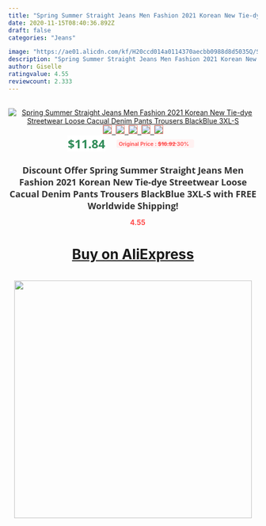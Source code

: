 ```yaml
---
title: "Spring Summer Straight Jeans Men Fashion 2021 Korean New Tie-dye Streetwear Loose Cacual Denim Pants Trousers BlackBlue 3XL-S"
date: 2020-11-15T08:40:36.892Z
draft: false
categories: "Jeans"

image: "https://ae01.alicdn.com/kf/H20ccd014a0114370aecbb0988d8d5035Q/Spring-Summer-Straight-Jeans-Men-Fashion-2021-Korean-New-Tie-dye-Streetwear-Loose-Cacual-Denim-Pants.jpg"
description: "Spring Summer Straight Jeans Men Fashion 2021 Korean New Tie-dye Streetwear Loose Cacual Denim Pants Trousers BlackBlue 3XL-S"
author: Giselle
ratingvalue: 4.55
reviewcount: 2.333
---
```

<br>
<div style="text-align: center;">
<a href="https://s.click.aliexpress.com/e/_AFwPbf" target="_blank" rel="nofollow noopener noreferrer"><img alt="Spring Summer Straight Jeans Men Fashion 2021 Korean New Tie-dye Streetwear Loose Cacual Denim Pants Trousers BlackBlue 3XL-S" class="magnifier-image" src="https://ae01.alicdn.com/kf/H20ccd014a0114370aecbb0988d8d5035Q/Spring-Summer-Straight-Jeans-Men-Fashion-2021-Korean-New-Tie-dye-Streetwear-Loose-Cacual-Denim-Pants.jpg_640x640.jpg">
<br>
<img style="border:1px solid salmon" src="https://ae01.alicdn.com/kf/H20ccd014a0114370aecbb0988d8d5035Q/Spring-Summer-Straight-Jeans-Men-Fashion-2021-Korean-New-Tie-dye-Streetwear-Loose-Cacual-Denim-Pants.jpg_120x120.jpg">&nbsp;&nbsp;<img style="border:1px solid salmon" src="https://ae01.alicdn.com/kf/He6f9b2f7904d44febd03afa6457f3894H/Spring-Summer-Straight-Jeans-Men-Fashion-2021-Korean-New-Tie-dye-Streetwear-Loose-Cacual-Denim-Pants.jpg_120x120.jpg">&nbsp;&nbsp;<img style="border:1px solid salmon" src="https://ae01.alicdn.com/kf/H3c6d7ef22d3648efa6e16dd3eacb9df2f/Spring-Summer-Straight-Jeans-Men-Fashion-2021-Korean-New-Tie-dye-Streetwear-Loose-Cacual-Denim-Pants.jpg_120x120.jpg">&nbsp;&nbsp;<img style="border:1px solid salmon" src="https://ae01.alicdn.com/kf/H26843d95aa49456181fb05871a047c8di/Spring-Summer-Straight-Jeans-Men-Fashion-2021-Korean-New-Tie-dye-Streetwear-Loose-Cacual-Denim-Pants.jpg_120x120.jpg">&nbsp;&nbsp;<img style="border:1px solid salmon" src="https://ae01.alicdn.com/kf/Hd4c551c8bd9c48e3b8ef70d93d587e5cE/Spring-Summer-Straight-Jeans-Men-Fashion-2021-Korean-New-Tie-dye-Streetwear-Loose-Cacual-Denim-Pants.jpg_120x120.jpg"></a></div><br0>
<div style="text-align: center;"><span style="background-color: white; border: 0px; box-sizing: border-box; color: seagreen; display: inline-block; font-family: &quot;open sans&quot; , &quot;arial&quot; , &quot;helvetica&quot; , sans-serif , &quot;heiti&quot;; font-size: 24px; font-stretch: inherit; font-weight: 700; line-height: inherit; margin: 0px 10px 0px 0px; padding: 0px; vertical-align: middle;">$11.84 </span>
<span style="background: rgb(255 , 241 , 241); border-radius: 3px; border: 0px; box-sizing: border-box; color: #ff4747; display: inline-block; font-family: inherit; font-size: 12px; font-stretch: inherit; font-style: inherit; font-variant: inherit; font-weight: 600; line-height: inherit; margin: 0px; padding: 2px 5px; transform: scale(0.9); vertical-align: middle;">Original Price : <b style="text-decoration: line-through;">$16.92 </b> 30%&nbsp;&nbsp;</span></div>
<h1 style="color: #333333; display: inline-block; font-family: &quot;open sans&quot; , &quot;arial&quot; , &quot;helvetica&quot; , sans-serif , &quot;heiti&quot;; font-size: 18px; font-stretch: inherit; font-weight: 700; text-align: center;">Discount Offer Spring Summer Straight Jeans Men Fashion 2021 Korean New Tie-dye Streetwear Loose Cacual Denim Pants Trousers BlackBlue 3XL-S with FREE Worldwide Shipping!</h1>
<div style="color: #ff4747; text-align: center;">
<img src="https://4.bp.blogspot.com/-M0ZcTcb-5uY/XleCXlxnR4I/AAAAAAAAAEc/OrjgMkXV1oMQFaCRZj5HQwOCBcu3w1FegCPcBGAYYCw/s1600/star.png" style="height: 15px;">&nbsp;<b>4.55</b></div>
<div class="button_cont" align="center"><a class="buynow_a" href="https://s.click.aliexpress.com/e/_AFwPbf" target="_blank" rel="nofollow noopener noreferrer"><H1>Buy on AliExpress</H1></a></div><br>
<div class="separator" style="clear: both; text-align: center;">
<img src="https://lh3.googleusercontent.com/-pTy5HemUv9M/XlePHvY0dAI/AAAAAAAAAE4/0nX5iRUoIWY8eMW9Dpxeirr157OZliDIgCLcBGAsYHQ/s1600/badge.gif" width="480">
</div>
